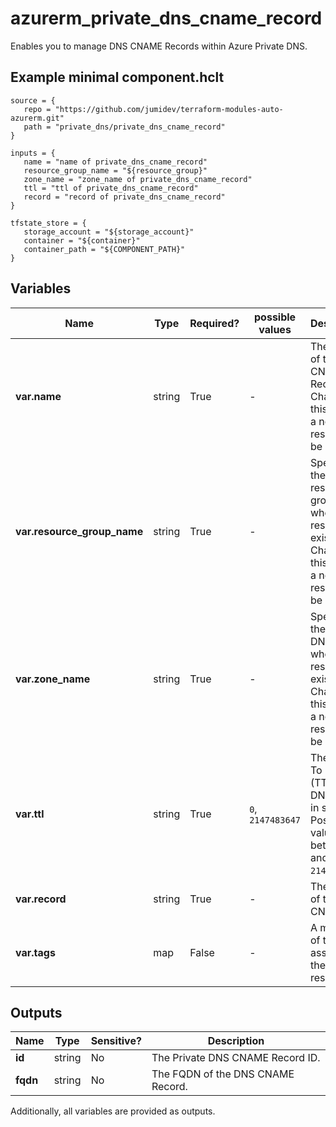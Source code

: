 # azurerm_private_dns_cname_record

Enables you to manage DNS CNAME Records within Azure Private DNS.

## Example minimal component.hclt

```hcl
source = {
   repo = "https://github.com/jumidev/terraform-modules-auto-azurerm.git" 
   path = "private_dns/private_dns_cname_record" 
}

inputs = {
   name = "name of private_dns_cname_record" 
   resource_group_name = "${resource_group}" 
   zone_name = "zone_name of private_dns_cname_record" 
   ttl = "ttl of private_dns_cname_record" 
   record = "record of private_dns_cname_record" 
}

tfstate_store = {
   storage_account = "${storage_account}" 
   container = "${container}" 
   container_path = "${COMPONENT_PATH}" 
}

```

## Variables

| Name | Type | Required? |  possible values |  Description |
| ---- | ---- | --------- |  ----------- | ----------- |
| **var.name** | string | True | -  |  The name of the DNS CNAME Record. Changing this forces a new resource to be created. | 
| **var.resource_group_name** | string | True | -  |  Specifies the resource group where the resource exists. Changing this forces a new resource to be created. | 
| **var.zone_name** | string | True | -  |  Specifies the Private DNS Zone where the resource exists. Changing this forces a new resource to be created. | 
| **var.ttl** | string | True | `0`, `2147483647`  |  The Time To Live (TTL) of the DNS record in seconds. Possible values are between `0` and `2147483647`. | 
| **var.record** | string | True | -  |  The target of the CNAME. | 
| **var.tags** | map | False | -  |  A mapping of tags to assign to the resource. | 



## Outputs

| Name | Type | Sensitive? | Description |
| ---- | ---- | --------- | --------- |
| **id** | string | No  | The Private DNS CNAME Record ID. | 
| **fqdn** | string | No  | The FQDN of the DNS CNAME Record. | 

Additionally, all variables are provided as outputs.
